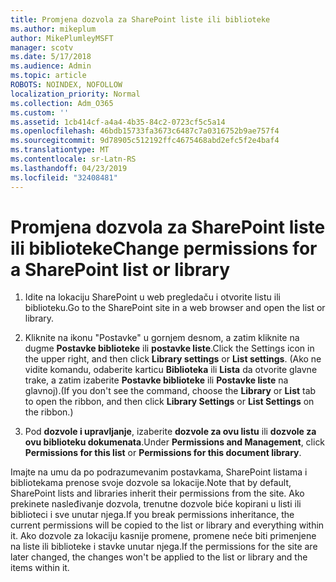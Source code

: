 ```yaml
---
title: Promjena dozvola za SharePoint liste ili biblioteke
ms.author: mikeplum
author: MikePlumleyMSFT
manager: scotv
ms.date: 5/17/2018
ms.audience: Admin
ms.topic: article
ROBOTS: NOINDEX, NOFOLLOW
localization_priority: Normal
ms.collection: Adm_O365
ms.custom: ''
ms.assetid: 1cb414cf-a4a4-4b35-84c2-0723cf5c5a14
ms.openlocfilehash: 46bdb15733fa3673c6487c7a0316752b9ae757f4
ms.sourcegitcommit: 9d78905c512192ffc4675468abd2efc5f2e4baf4
ms.translationtype: MT
ms.contentlocale: sr-Latn-RS
ms.lasthandoff: 04/23/2019
ms.locfileid: "32408481"
---
```

# <a name="change-permissions-for-a-sharepoint-list-or-library"></a><span data-ttu-id="ff2f9-102">Promjena dozvola za SharePoint liste ili biblioteke</span><span class="sxs-lookup"><span data-stu-id="ff2f9-102">Change permissions for a SharePoint list or library</span></span>

1. <span data-ttu-id="ff2f9-103">Idite na lokaciju SharePoint u web pregledaču i otvorite listu ili biblioteku.</span><span class="sxs-lookup"><span data-stu-id="ff2f9-103">Go to the SharePoint site in a web browser and open the list or library.</span></span>
    
2. <span data-ttu-id="ff2f9-104">Kliknite na ikonu "Postavke" u gornjem desnom, a zatim kliknite na dugme **Postavke biblioteke** ili **postavke liste**.</span><span class="sxs-lookup"><span data-stu-id="ff2f9-104">Click the Settings icon in the upper right, and then click **Library settings** or **List settings**.</span></span> <span data-ttu-id="ff2f9-105">(Ako ne vidite komandu, odaberite karticu **Biblioteka** ili **Lista** da otvorite glavne trake, a zatim izaberite **Postavke biblioteke** ili **Postavke liste** na glavnoj).</span><span class="sxs-lookup"><span data-stu-id="ff2f9-105">(If you don't see the command, choose the **Library** or **List** tab to open the ribbon, and then click **Library Settings** or **List Settings** on the ribbon.)</span></span> 
    
3. <span data-ttu-id="ff2f9-106">Pod **dozvole i upravljanje**, izaberite **dozvole za ovu listu** ili **dozvole za ovu biblioteku dokumenata**.</span><span class="sxs-lookup"><span data-stu-id="ff2f9-106">Under **Permissions and Management**, click **Permissions for this list** or **Permissions for this document library**.</span></span>
    
<span data-ttu-id="ff2f9-107">Imajte na umu da po podrazumevanim postavkama, SharePoint listama i bibliotekama prenose svoje dozvole sa lokacije.</span><span class="sxs-lookup"><span data-stu-id="ff2f9-107">Note that by default, SharePoint lists and libraries inherit their permissions from the site.</span></span> <span data-ttu-id="ff2f9-108">Ako prekinete nasleđivanje dozvola, trenutne dozvole biće kopirani u listi ili biblioteci i sve unutar njega.</span><span class="sxs-lookup"><span data-stu-id="ff2f9-108">If you break permissions inheritance, the current permissions will be copied to the list or library and everything within it.</span></span> <span data-ttu-id="ff2f9-109">Ako dozvole za lokaciju kasnije promene, promene neće biti primenjene na liste ili biblioteke i stavke unutar njega.</span><span class="sxs-lookup"><span data-stu-id="ff2f9-109">If the permissions for the site are later changed, the changes won't be applied to the list or library and the items within it.</span></span>
  

